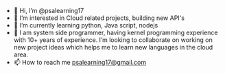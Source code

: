 - 👋 Hi, I’m @psalearning17
- 👀 I’m interested in Cloud related projects, building new API's
- 🌱 I’m currently learning python,  Java script, nodejs
- 💞️ I am system side programmer, having kernel programming experience with 10+ years of experience.  I’m looking to collaborate on working on 
new project ideas which helps me to learn new languages in the cloud area.
- 📫 How to reach me psalearning17@gmail.com

<!---
psalearning17/psalearning17 is a ✨ special ✨ repository because its `README.md` (this file) appears on your GitHub profile.
You can click the Preview link to take a look at your changes.
--->
